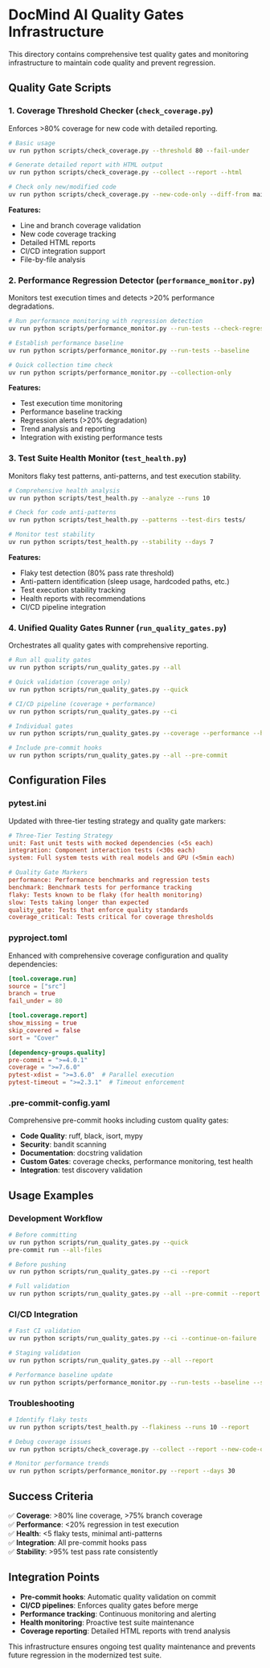 # DocMind AI Quality Gates Infrastructure

This directory contains comprehensive test quality gates and monitoring infrastructure to maintain code quality and prevent regression.

## Quality Gate Scripts

### 1. Coverage Threshold Checker (`check_coverage.py`)

Enforces >80% coverage for new code with detailed reporting.

```bash
# Basic usage
uv run python scripts/check_coverage.py --threshold 80 --fail-under

# Generate detailed report with HTML output
uv run python scripts/check_coverage.py --collect --report --html

# Check only new/modified code
uv run python scripts/check_coverage.py --new-code-only --diff-from main
```

**Features:**

- Line and branch coverage validation  
- New code coverage tracking
- Detailed HTML reports
- CI/CD integration support
- File-by-file analysis

### 2. Performance Regression Detector (`performance_monitor.py`)

Monitors test execution times and detects >20% performance degradations.

```bash
# Run performance monitoring with regression detection
uv run python scripts/performance_monitor.py --run-tests --check-regressions

# Establish performance baseline
uv run python scripts/performance_monitor.py --run-tests --baseline

# Quick collection time check
uv run python scripts/performance_monitor.py --collection-only
```

**Features:**

- Test execution time monitoring
- Performance baseline tracking  
- Regression alerts (>20% degradation)
- Trend analysis and reporting
- Integration with existing performance tests

### 3. Test Suite Health Monitor (`test_health.py`)

Monitors flaky test patterns, anti-patterns, and test execution stability.

```bash
# Comprehensive health analysis
uv run python scripts/test_health.py --analyze --runs 10

# Check for code anti-patterns
uv run python scripts/test_health.py --patterns --test-dirs tests/

# Monitor test stability
uv run python scripts/test_health.py --stability --days 7
```

**Features:**

- Flaky test detection (80% pass rate threshold)
- Anti-pattern identification (sleep usage, hardcoded paths, etc.)
- Test execution stability tracking
- Health reports with recommendations
- CI/CD pipeline integration

### 4. Unified Quality Gates Runner (`run_quality_gates.py`)

Orchestrates all quality gates with comprehensive reporting.

```bash
# Run all quality gates
uv run python scripts/run_quality_gates.py --all

# Quick validation (coverage only)
uv run python scripts/run_quality_gates.py --quick

# CI/CD pipeline (coverage + performance)
uv run python scripts/run_quality_gates.py --ci

# Individual gates
uv run python scripts/run_quality_gates.py --coverage --performance --health

# Include pre-commit hooks
uv run python scripts/run_quality_gates.py --all --pre-commit
```

## Configuration Files

### pytest.ini

Updated with three-tier testing strategy and quality gate markers:

```ini
# Three-Tier Testing Strategy
unit: Fast unit tests with mocked dependencies (<5s each)
integration: Component interaction tests (<30s each)  
system: Full system tests with real models and GPU (<5min each)

# Quality Gate Markers
performance: Performance benchmarks and regression tests
benchmark: Benchmark tests for performance tracking
flaky: Tests known to be flaky (for health monitoring)
slow: Tests taking longer than expected
quality_gate: Tests that enforce quality standards
coverage_critical: Tests critical for coverage thresholds
```

### pyproject.toml

Enhanced with comprehensive coverage configuration and quality dependencies:

```toml
[tool.coverage.run]
source = ["src"]
branch = true
fail_under = 80

[tool.coverage.report]
show_missing = true
skip_covered = false
sort = "Cover"

[dependency-groups.quality]
pre-commit = ">=4.0.1"
coverage = ">=7.6.0" 
pytest-xdist = ">=3.6.0"  # Parallel execution
pytest-timeout = ">=2.3.1"  # Timeout enforcement
```

### .pre-commit-config.yaml  

Comprehensive pre-commit hooks including custom quality gates:

- **Code Quality**: ruff, black, isort, mypy
- **Security**: bandit scanning  
- **Documentation**: docstring validation
- **Custom Gates**: coverage checks, performance monitoring, test health
- **Integration**: test discovery validation

## Usage Examples

### Development Workflow

```bash
# Before committing
uv run python scripts/run_quality_gates.py --quick
pre-commit run --all-files

# Before pushing  
uv run python scripts/run_quality_gates.py --ci --report

# Full validation
uv run python scripts/run_quality_gates.py --all --pre-commit --report
```

### CI/CD Integration

```bash
# Fast CI validation
uv run python scripts/run_quality_gates.py --ci --continue-on-failure

# Staging validation
uv run python scripts/run_quality_gates.py --all --report

# Performance baseline update
uv run python scripts/performance_monitor.py --run-tests --baseline --save
```

### Troubleshooting

```bash
# Identify flaky tests
uv run python scripts/test_health.py --flakiness --runs 10 --report

# Debug coverage issues  
uv run python scripts/check_coverage.py --collect --report --new-code-only

# Monitor performance trends
uv run python scripts/performance_monitor.py --report --days 30
```

## Success Criteria

✅ **Coverage**: >80% line coverage, >75% branch coverage  
✅ **Performance**: <20% regression in test execution  
✅ **Health**: <5 flaky tests, minimal anti-patterns  
✅ **Integration**: All pre-commit hooks pass  
✅ **Stability**: >95% test pass rate consistently  

## Integration Points

- **Pre-commit hooks**: Automatic quality validation on commit
- **CI/CD pipelines**: Enforces quality gates before merge
- **Performance tracking**: Continuous monitoring and alerting  
- **Health monitoring**: Proactive test suite maintenance
- **Coverage reporting**: Detailed HTML reports with trend analysis

This infrastructure ensures ongoing test quality maintenance and prevents future regression in the modernized test suite.
